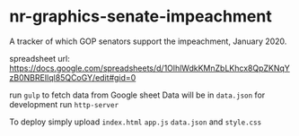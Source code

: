 # nr-graphics-senate-impeachment
A tracker of which GOP senators support the impeachment, January 2020.

spreadsheet url: <https://docs.google.com/spreadsheets/d/1OlhlWdkKMnZbLKhcx8QpZKNqYzB0NBREIlql85QCoGY/edit#gid=0>

run `gulp` to fetch data from Google sheet
Data will be in `data.json`
for development run `http-server`

To deploy simply upload
`index.html` `app.js` `data.json` and `style.css`
